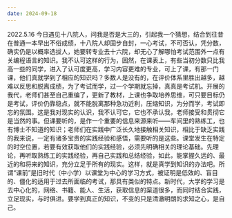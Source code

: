 ```yaml
---
date: 2024-09-18
---
```


2022.5.16
今日遇见十八院人，问我是否是大三的，引起我一个猜想，结合到往昔在普通一本早出不俗成绩，十八院人却固步自封，一心考试，不可否认，凭分数，确实仍是以概率选拔人，她要转专业去十六院，却无心了解哪怕考试范围外一点有关编程语言的知识。我不认可这样的行为，固然，在课表上，有些当初分数只比我高一些的同学，进入了认可度更高，学习内容更难的专业，可上了课，有那一门课，他们真就学到了相应的知识吗？多数人是没有的，在评价体系里胜出越多，越难以反思和脱离成绩，为了考试而学，过一个学期就忘掉，真真是考试机。开展的我代，老师们甚至自己重编了，更新了教材，上课也争取培养思维，可只要目标仍是考试，评价仍靠稳点，就不能脱离那种急功近利，压缩知识，为分而学，考试即忘的氛围。这是我对现实的认识，我不认可它，它也不承认我，老师接受和贯彻它是当然的事。但课要听的，是作一个重要的信息来源来听——车间里的熟练工，也有博士不知道的知识；老师们在实践中广泛长久地接触相关知识，相比于缺乏实践的我来说，一定有诸多宝贵的实践经验和感悟，需要听的是这些。课堂发生在特定的时空位置，若要有效获取他们的实践经验，必须先明确相关的理论基础。先理论，再听取熟练工的实践经验，再自己实践和总结经验，如此，能掌握久远的、最近的和将来的知识，充分立足于所有的现实。这样，就是真学到知识的办法吧。所谓“课前”是旧时代（中小学）以课堂为中心的学习方式，被证明是低效的、盲目的、僵化的适用于过去所面临的考试，那具有类似的特点。新时代，大学的学习是去中心化的，网络、书籍、能人、生活，获取信息的渠道很多，而同时结合实践，立足现实，与时俱进。要学到真正的知识，不变的只是清澈明朗的求知之心，是自己。
